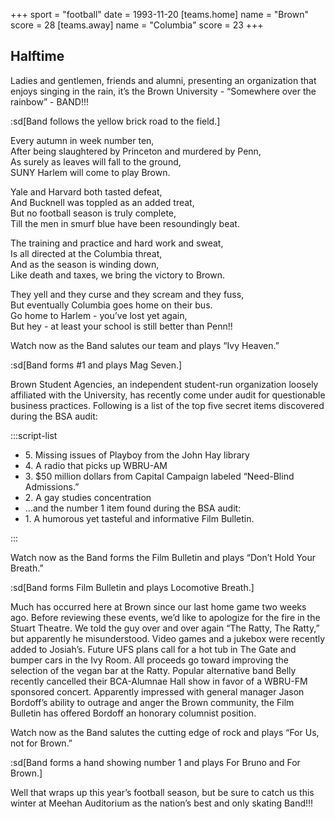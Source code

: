 +++
sport = "football"
date = 1993-11-20
[teams.home]
name = "Brown"
score = 28
[teams.away]
name = "Columbia"
score = 23
+++

## Halftime

Ladies and gentlemen, friends and alumni, presenting an organization that enjoys singing in the rain, it’s the Brown University - “Somewhere over the rainbow” - BAND!!!

:sd[Band follows the yellow brick road to the field.]

Every autumn in week number ten,\
After being slaughtered by Princeton and murdered by Penn,\
As surely as leaves will fall to the ground,\
SUNY Harlem will come to play Brown.

Yale and Harvard both tasted defeat,\
And Bucknell was toppled as an added treat,\
But no football season is truly complete,\
Till the men in smurf blue have been resoundingly beat.

The training and practice and hard work and sweat,\
Is all directed at the Columbia threat,\
And as the season is winding down,\
Like death and taxes, we bring the victory to Brown.

They yell and they curse and they scream and they fuss,\
But eventually Columbia goes home on their bus.\
Go home to Harlem - you’ve lost yet again,\
But hey - at least your school is still better than Penn!!

Watch now as the Band salutes our team and plays “Ivy Heaven.”

:sd[Band forms #1 and plays Mag Seven.]

Brown Student Agencies, an independent student-run organization loosely affiliated with the University, has recently come under audit for questionable business practices. Following is a list of the top five secret items discovered during the BSA audit:

:::script-list

- 5\. Missing issues of Playboy from the John Hay library
- 4\. A radio that picks up WBRU-AM
- 3\. $50 million dollars from Capital Campaign labeled “Need-Blind Admissions.”
- 2\. A gay studies concentration
- ...and the number 1 item found during the BSA audit:
- 1\. A humorous yet tasteful and informative Film Bulletin.

:::

Watch now as the Band forms the Film Bulletin and plays “Don’t Hold Your Breath.”

:sd[Band forms Film Bulletin and plays Locomotive Breath.]

Much has occurred here at Brown since our last home game two weeks ago. Before reviewing these events, we’d like to apologize for the fire in the Stuart Theatre. We told the guy over and over again “The Ratty, The Ratty,” but apparently he misunderstood. Video games and a jukebox were recently added to Josiah’s. Future UFS plans call for a hot tub in The Gate and bumper cars in the Ivy Room. All proceeds go toward improving the selection of the vegan bar at the Ratty. Popular alternative band Belly recently cancelled their BCA-Alumnae Hall show in favor of a WBRU-FM sponsored concert. Apparently impressed with general manager Jason Bordoff’s ability to outrage and anger the Brown community, the Film Bulletin has offered Bordoff an honorary columnist position.

Watch now as the Band salutes the cutting edge of rock and plays “For Us, not for Brown.”

:sd[Band forms a hand showing number 1 and plays For Bruno and For Brown.]

Well that wraps up this year’s football season, but be sure to catch us this winter at Meehan Auditorium as the nation’s best and only skating Band!!!
